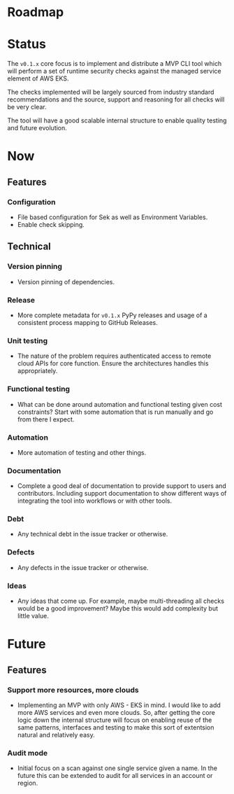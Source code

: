 # Roadmap


# Status
The `v0.1.x` core focus is to implement and distribute a MVP CLI tool which will perform a set of runtime security checks against the managed service element of AWS EKS.

The checks implemented will be largely sourced from industry standard recommendations and the source, support and reasoning for all checks will be very clear.

The tool will have a good scalable internal structure to enable quality testing and future evolution.


# Now

## Features

### Configuration
* File based configuration for Sek as well as Environment Variables.
* Enable check skipping.

## Technical

### Version pinning
* Version pinning of dependencies.

### Release
* More complete metadata for `v0.1.x` PyPy releases and usage of a consistent process mapping to GitHub Releases.

### Unit testing
* The nature of the problem requires authenticated access to remote cloud APIs for core function. Ensure the architectures handles this appropriately.

### Functional testing
* What can be done around automation and functional testing given cost constraints? Start with some automation that is run manually and go from there I expect.

### Automation
* More automation of testing and other things.

### Documentation
* Complete a good deal of documentation to provide support to users and contributors. Including support documentation to show different ways of integrating the tool into workflows or with other tools.

### Debt
* Any technical debt in the issue tracker or otherwise.

### Defects
* Any defects in the issue tracker or otherwise.

### Ideas
* Any ideas that come up. For example, maybe multi-threading all checks would be a good improvement? Maybe this would add complexity but little value.


# Future

## Features

### Support more resources, more clouds
* Implementing an MVP with only AWS - EKS in mind. I would like to add more AWS services and even more clouds. So, after getting the core logic down the internal structure will focus on enabling reuse of the same patterns, interfaces and testing to make this sort of extentsion natural and relatively easy.

### Audit mode
* Initial focus on a scan against one single service given a name. In the future this can be extended to audit for all services in an account or region.
